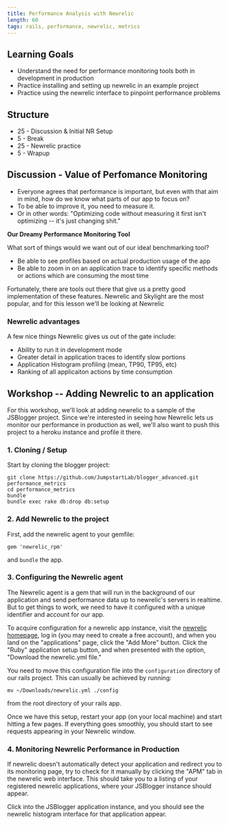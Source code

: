 ```yaml
---
title: Performance Analysis with Newrelic
length: 60
tags: rails, performance, newrelic, metrics
---
```


## Learning Goals

* Understand the need for performance monitoring tools both in
  development in production
* Practice installing and setting up newrelic in an example project
* Practice using the newrelic interface to pinpoint performance problems

## Structure

* 25 - Discussion & Initial NR Setup
* 5 - Break
* 25 - Newrelic practice
* 5 - Wrapup

## Discussion - Value of Perfomance Monitoring

* Everyone agrees that performance is important, but even with that aim
in mind, how do we know what parts of our app to focus on?
* To be able to improve it, you need to measure it.
* Or in other words: "Optimizing code without measuring it first
isn't optimizing -- it's just changing shit."


__Our Dreamy Performance Monitoring Tool__

What sort of things would we want out of our ideal benchmarking
tool?

* Be able to see profiles based on actual production usage of the
app
* Be able to zoom in on an application trace to identify specific
methods or actions which are consuming the most time

Fortunately, there are tools out there that give us a pretty
good implementation of these features. Newrelic and Skylight
are the most popular, and for this lesson we'll be looking at
Newrelic

### Newrelic advantages

A few nice things Newrelic gives us out of the gate include:

* Ability to run it in development mode
* Greater detail in application traces to identify slow portions
* Application Histogram profiling (mean, TP90, TP95, etc)
* Ranking of all applicaiton actions by time consumption

## Workshop -- Adding Newrelic to an application

For this workshop, we'll look at adding newrelic to a sample
of the JSBlogger project. Since we're interested in seeing
how Newrelic lets us monitor our performance in production as well,
we'll also want to push this project to a heroku instance and profile
it there.

### 1. Cloning / Setup

Start by cloning the blogger project:

```
git clone https://github.com/JumpstartLab/blogger_advanced.git performance_metrics
cd performance_metrics
bundle
bundle exec rake db:drop db:setup
```

### 2. Add Newrelic to the project

First, add the newrelic agent to your gemfile:

```
gem 'newrelic_rpm'
```

and `bundle` the app.

### 3. Configuring the Newrelic agent

The Newrelic agent is a gem that will run in the background of our
application and send performance data up to newrelic's servers
in realtime. But to get things to work, we need to have it configured
with a unique identifier and account for our app.

To acquire configuration for a newrelic app instance, visit
the [newrelic homepage](http://newrelic.com/), log in (you may need
to create a free account), and when you land on the "applications" page,
click the "Add More" button. Click the "Ruby" application setup button,
and when presented with the option, "Download the newrelic.yml file."

You need to move this configuration file into the `configuration`
directory of our rails project. This can usually be achieved by running:

```
mv ~/Downloads/newrelic.yml ./config
```

from the root directory of your rails app.

Once we have this setup, restart your app (on your local machine) and
start hitting a few pages. If everything goes smoothly, you should start
to see requests appearing in your Newrelic window.

### 4. Monitoring Newrelic Performance in Production

If newrelic doesn't automatically detect your application and redirect
you to its monitoring page, try to check for it manually by clicking
the "APM" tab in the newrelic web interface. This should take you
to a listing of your registered newrelic applications, where your
JSBlogger instance should appear.

Click into the JSBlogger application instance, and you should see the
newrelic histogram interface for that application appear.


